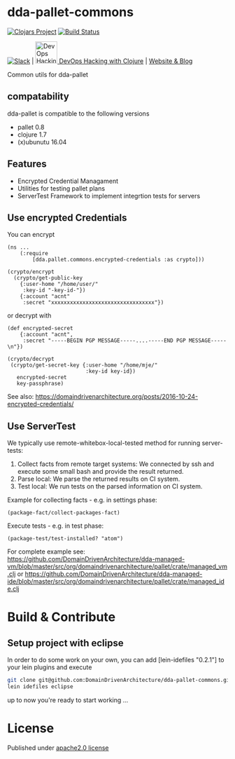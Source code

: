 # dda-pallet-commons
[![Clojars Project](https://img.shields.io/clojars/v/dda/dda-pallet-commons.svg)](https://clojars.org/dda/dda-pallet-commons)
[![Build Status](https://travis-ci.org/DomainDrivenArchitecture/dda-pallet-commons.svg?branch=master)](https://travis-ci.org/DomainDrivenArchitecture/dda-pallet-commons)

[![Slack](https://img.shields.io/badge/chat-clojurians-green.svg?style=flat)](https://clojurians.slack.com/messages/#dda-pallet/) | [<img src="https://domaindrivenarchitecture.org/img/meetup.svg" width=50 alt="DevOps Hacking with Clojure Meetup"> DevOps Hacking with Clojure](https://www.meetup.com/de-DE/preview/dda-pallet-DevOps-Hacking-with-Clojure) | [Website & Blog](https://domaindrivenarchitecture.org)

Common utils for dda-pallet

## compatability
dda-pallet is compatible to the following versions
 * pallet 0.8
 * clojure 1.7
 * (x)ubunutu 16.04

## Features
* Encrypted Credential Managament
* Utilities for testing pallet plans
* ServerTest Framework to implement integrtion tests for servers

## Use encrypted Credentials

You can encrypt
```
(ns ...
	(:require
  		[dda.pallet.commons.encrypted-credentials :as crypto]))

(crypto/encrypt
  (crypto/get-public-key
    {:user-home "/home/user/"
     :key-id "-key-id-"})
    {:account "acnt"
     :secret "xxxxxxxxxxxxxxxxxxxxxxxxxxxxxxxxx"})
```


or decrypt with
```
(def encrypted-secret
	{:account "acnt",
	 :secret "-----BEGIN PGP MESSAGE-----....-----END PGP MESSAGE-----\n"})

(crypto/decrypt
 (crypto/get-secret-key {:user-home "/home/mje/"
                         :key-id key-id})
   encrypted-secret
   key-passphrase)
```


See also: https://domaindrivenarchitecture.org/posts/2016-10-24-encrypted-credentials/

## Use ServerTest
We typically use remote-whitebox-local-tested method for running server-tests:
1. Collect facts from remote target systems: We connected by ssh and execute some small bash and provide the result returned.
2. Parse local: We parse the returned results on CI system.
3. Test local: We run tests on the parsed information on CI system.

Example for collecting facts - e.g. in settings phase:

```
(package-fact/collect-packages-fact)
```

Execute tests - e.g. in test phase:
```
(package-test/test-installed? "atom")
```

For complete example see:
https://github.com/DomainDrivenArchitecture/dda-managed-vm/blob/master/src/org/domaindrivenarchitecture/pallet/crate/managed_vm.clj or
https://github.com/DomainDrivenArchitecture/dda-managed-ide/blob/master/src/org/domaindrivenarchitecture/pallet/crate/managed_ide.clj

# Build & Contribute
## Setup project with eclipse
In order to do some work on your own, you can add [lein-idefiles "0.2.1"] to your lein plugins and execute

```bash
git clone git@github.com:DomainDrivenArchitecture/dda-pallet-commons.git
lein idefiles eclipse
```

up to now you're ready to start working ...


# License
Published under [apache2.0 license](LICENSE.md)
